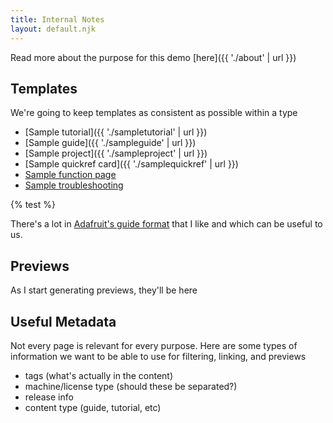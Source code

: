 ```yaml
---
title: Internal Notes
layout: default.njk
---
```


Read more about the purpose for this demo [here]({{ './about' | url }})

## Templates

We're going to keep templates as consistent as possible within a type

- [Sample tutorial]({{ './sampletutorial' | url }})
- [Sample guide]({{ './sampleguide' | url }})
- [Sample project]({{ './sampleproject' | url }})
- [Sample quickref card]({{ './samplequickref' | url }})
- [Sample function page](#)
- [Sample troubleshooting](#)

{% test %}


There's a lot in [Adafruit's guide format](https://learn.adafruit.com/collins-lab-midi) that I like and which can be useful to us.

## Previews

As I start generating previews, they'll be here

## Useful Metadata

Not every page is relevant for every purpose. Here are some types of information we want to be able to use for filtering, linking, and previews

- tags (what's actually in the content)
- machine/license type (should these be separated?)
- release info
- content type (guide, tutorial, etc)